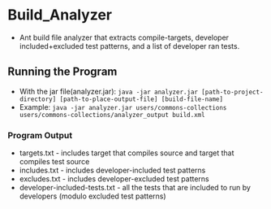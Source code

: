 # Build_Analyzer
- Ant build file analyzer that extracts compile-targets, developer included+excluded test patterns, and a list of developer ran tests.

## Running the Program
- With the jar file(analyzer.jar): `java -jar analyzer.jar [path-to-project-directory] [path-to-place-output-file] [build-file-name]`
- Example: `java -jar analyzer.jar users/commons-collections users/commons-collections/analyzer_output build.xml`

### Program Output
- targets.txt - includes target that compiles source and target that compiles test source
- includes.txt - includes developer-included test patterns
- excludes.txt - includes developer-excluded test patterns
- developer-included-tests.txt - all the tests that are included to run by developers (modulo excluded test patterns)
